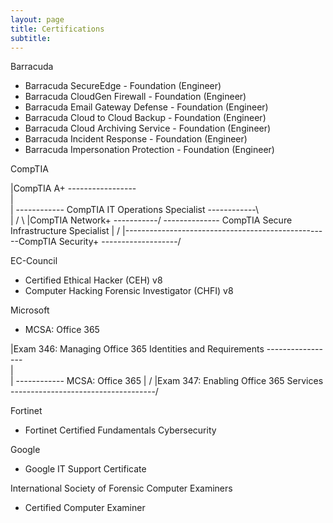 ```yaml
---
layout: page
title: Certifications
subtitle: 
---
```

Barracuda

* Barracuda SecureEdge - Foundation (Engineer)
* Barracuda CloudGen Firewall - Foundation (Engineer)
* Barracuda Email Gateway Defense - Foundation (Engineer)
* Barracuda Cloud to Cloud Backup - Foundation (Engineer)
* Barracuda Cloud Archiving Service - Foundation (Engineer)
* Barracuda Incident Response - Foundation (Engineer)
* Barracuda Impersonation Protection - Foundation (Engineer)

CompTIA

|CompTIA A+ -----------------\
|                             \
|                              ------------ CompTIA IT Operations Specialist ------------\                             
|                             /                                                           \ 
|CompTIA Network+ -----------/                                                             -------------- CompTIA Secure Infrastructure Specialist 
|                                                                                         /
|---------------------------------------------------CompTIA Security+ -------------------/

EC-Council

* Certified Ethical Hacker (CEH) v8
* Computer Hacking Forensic Investigator (CHFI) v8

Microsoft

* MCSA: Office 365

|Exam 346: Managing Office 365 Identities and Requirements -----------------\
|                                                                            \
|                                                                             ------------ MCSA: Office 365
|                                                                            /
|Exam 347: Enabling Office 365 Services ------------------------------------/                                                             


Fortinet

* Fortinet Certified Fundamentals Cybersecurity

Google

* Google IT Support Certificate

International Society of Forensic Computer Examiners

* Certified Computer Examiner

